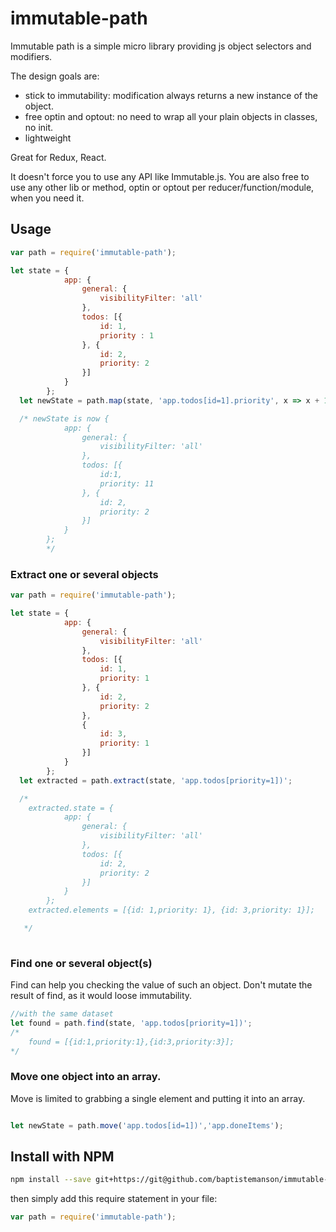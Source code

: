 # immutable-path
Immutable path is a simple micro library providing js object selectors and modifiers.

The design goals are:
- stick to immutability: modification always returns a new instance of the object.
- free optin and optout: no need to wrap all your plain objects in classes, no init.
- lightweight

Great for Redux, React.

It doesn't force you to use any API like Immutable.js. You are also free to use any other lib or method, optin or optout per reducer/function/module, when you need it.

## Usage

```javascript
var path = require('immutable-path');

let state = {
            app: {
                general: {
                    visibilityFilter: 'all'
                },
                todos: [{
                    id: 1,
                    priority : 1
                }, {
                    id: 2,
                    priority: 2
                }]
            }
        };
  let newState = path.map(state, 'app.todos[id=1].priority', x => x + 10 );

  /* newState is now {
            app: {
                general: {
                    visibilityFilter: 'all'
                },
                todos: [{
                    id:1,
                    priority: 11
                }, {
                    id: 2,
                    priority: 2
                }]
            }
        };
        */
  ```

### Extract one or several objects

```javascript
var path = require('immutable-path');

let state = {
            app: {
                general: {
                    visibilityFilter: 'all'
                },
                todos: [{
                    id: 1,
                    priority: 1
                }, {
                    id: 2,
                    priority: 2
                },
                {
                    id: 3,
                    priority: 1
                }]
            }
        };
  let extracted = path.extract(state, 'app.todos[priority=1])';

  /*
    extracted.state = {
            app: {
                general: {
                    visibilityFilter: 'all'
                },
                todos: [{
                    id: 2,
                    priority: 2
                }]
            }
        };
    extracted.elements = [{id: 1,priority: 1}, {id: 3,priority: 1}];

   */
  
```
### Find one or several object(s)

Find can help you checking the value of such an object. Don't mutate the result of find, as it would loose immutability.

```javascript
//with the same dataset
let found = path.find(state, 'app.todos[priority=1])';
/*
    found = [{id:1,priority:1},{id:3,priority:3}];
*/
```

### Move one object into an array.

Move is limited to grabbing a single element and putting it into an array.

```javascript

let newState = path.move('app.todos[id=1])','app.doneItems');

```


## Install with NPM
  

  ```bash
  npm install --save git+https://git@github.com/baptistemanson/immutable-path
  ```
  then simply add this require statement in your file:
  ```javascript
  var path = require('immutable-path');
  ```
